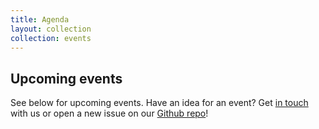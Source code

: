 ```yaml
---
title: Agenda
layout: collection
collection: events
---
```


## Upcoming events

See below for upcoming events. Have an idea for an event? Get
[in touch](https://radboud-university.github.io/osc-nijmegen/_pages/contact/)
with us or open a new issue on our [Github repo](https://github.com/Radboud-University/osc-nijmegen)!
